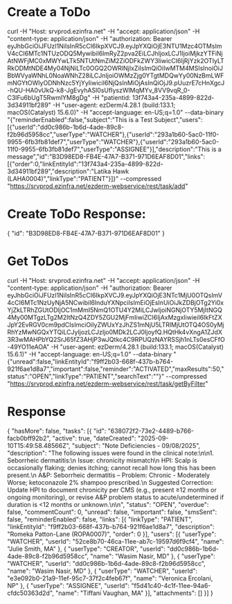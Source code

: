 # Create a ToDo
curl -H "Host: srvprod.ezinfra.net" -H "accept: application/json" -H "content-type: application/json" -H "authorization: Bearer eyJhbGciOiJFUzI1NiIsInR5cCI6IkpXVCJ9.eyJpYXQiOjE3NTU1Mzc4OTMsImV4cCI6MTc1NTUzODQ5MywibiI6ImRyZ2pva2EiLCJhIjoxLCJ1IjoiMjkzYTFiNjAtNWFjMC0xMWYwLTk5NTUtNmZiM2ZiODFkZWY3IiwicCI6IjRjYzk2OTIyLTRkODMtNDE4My04NjNiLTc0OGQ2OWRlNjIxZiIsImQiOiIwMTM4MSIsInoiOiJBbWVyaWNhL0NoaWNhZ28iLCJnIjoiOWMzZjg0YTgtMDQwYy00NzBmLWFmNGYtOWIyODNhNzc5YjYyIiwiciI6NjQsInMiOjAsInQiOjJ9.pUuzrE7cHnXgcJ-hQU-HA0vUkQ-k8-JgEvyhASl0sUfIyszWlMqMYv_8VV9vqR_0-C3lFu6bUgT5RwmlYM8gDg" -H "patientid: 13f743a4-235a-4899-822d-3d34911bf289" -H "user-agent: ezDerm/4.28.1 (build:133.1; macOS(Catalyst) 15.6.0)" -H "accept-language: en-US;q=1.0" --data-binary "{\"reminderEnabled\":false,\"subject\":\"This is a Test Subject\",\"users\":[{\"userId\":\"dd0c986b-1b6d-4ade-89c8-f2b96d5958cc\",\"userType\":\"WATCHER\"},{\"userId\":\"293a1b60-5ac0-11f0-9955-6fb3fb81def7\",\"userType\":\"WATCHER\"},{\"userId\":\"293a1b60-5ac0-11f0-9955-6fb3fb81def7\",\"userType\":\"ASSIGNEE\"}],\"description\":\"This is a message\",\"id\":\"B3D98ED8-FB4E-47A7-B371-971D6EAF8D01\",\"links\":[{\"order\":0,\"linkEntityId\":\"13f743a4-235a-4899-822d-3d34911bf289\",\"description\":\"Latika Hawk (LAHA0004)\",\"linkType\":\"PATIENT\"}]}" --compressed "https://srvprod.ezinfra.net/ezderm-webservice/rest/task/add"

# Create ToDo Response:
{
	"id": "B3D98ED8-FB4E-47A7-B371-971D6EAF8D01"
}

# Get ToDos 
curl -H "Host: srvprod.ezinfra.net" -H "accept: application/json" -H "content-type: application/json" -H "authorization: Bearer eyJhbGciOiJFUzI1NiIsInR5cCI6IkpXVCJ9.eyJpYXQiOjE3NTc1MjU0OTQsImV4cCI6MTc1NzUyNjA5NCwibiI6InduYXNpciIsImEiOjEsInUiOiJkZDBjOTg2Yi0xYjZkLTRhZGUtODljOC1mMmI5NmQ1OTU4Y2MiLCJwIjoiNGNjOTY5MjItNGQ4My00MTgzLTg2M2ItNzQ4ZDY5ZGU2MjFmIiwiZCI6IjAxMzgxIiwieiI6IkFtZXJpY2EvRGV0cm9pdCIsImciOiIyZWUxYzJhZS1mNjU5LTRlMjUtOTQ4OS0yMjRhYzMwNGQxYTQiLCJyIjozLCJzIjo0MDk2LCJ0IjoyfQ.HQtHk4vXngA1ZJdX3R3wMAHPbYQ2SrJ65fZ3AHjP3wJQtkc4C9RPUQzNAYRSSjh1nLTs0esCFfO-49YO11eAOA" -H "user-agent: ezDerm/4.28.1 (build:133.1; macOS(Catalyst) 15.6.1)" -H "accept-language: en-US;q=1.0" --data-binary "{\"unread\":false,\"linkEntityId\":\"f9ff2b03-668f-437b-b764-921f6ae1d8a7\",\"important\":false,\"reminder\":\"ACTIVATED\",\"maxResults\":50,\"status\":\"OPEN\",\"linkType\":\"PATIENT\",\"searchText\":\"\"}" --compressed "https://srvprod.ezinfra.net/ezderm-webservice/rest/task/getByFilter"

# Response
{
	"hasMore": false,
	"tasks": [{
		"id": "638072f2-73e2-4489-b766-facb0bff92b2",
		"active": true,
		"dateCreated": "2025-09-10T15:49:58.48566Z",
		"subject": "Note Deficiencies - 09/08/2025",
		"description": "The following issues were found in the clinical note:\n\n1. Seborrheic dermatitis:\n   Issue: chronicity mismatch\n   HPI: Scalp is occasionally flaking; denies itching; cannot recall how long this has been present.\n   A&P: Seborrheic dermatitis – Problem: Chronic - Moderately Worse; ketoconazole 2% shampoo prescribed.\n   Suggested Correction: Update HPI to document chronicity per CMS (e.g., present ≥12 months or ongoing monitoring), or revise A&P problem status to acute/undetermined if duration is <12 months or unknown.\n\n",
		"status": "OPEN",
		"overdue": false,
		"commentCount": 0,
		"unread": false,
		"important": false,
		"smsSent": false,
		"reminderEnabled": false,
		"links": [{
			"linkType": "PATIENT",
			"linkEntityId": "f9ff2b03-668f-437b-b764-921f6ae1d8a7",
			"description": "Romeka Patton-Lane (ROPA0007)",
			"order": 0
		}],
		"users": [{
			"userType": "WATCHER",
			"userId": "52ce8b70-46ca-11ee-ab7c-19597d6f9cf4",
			"name": "Julie Smith, MA"
		}, {
			"userType": "CREATOR",
			"userId": "dd0c986b-1b6d-4ade-89c8-f2b96d5958cc",
			"name": "Wasim Nasir, MD"
		}, {
			"userType": "WATCHER",
			"userId": "dd0c986b-1b6d-4ade-89c8-f2b96d5958cc",
			"name": "Wasim Nasir, MD"
		}, {
			"userType": "WATCHER",
			"userId": "e3e092b0-21a9-11ef-95c7-37f2c4feb67f",
			"name": "Veronica Ercolani, NP"
		}, {
			"userType": "ASSIGNEE",
			"userId": "f5d41c40-4c1f-11ee-94a6-cfdc50363d2d",
			"name": "Tiffani Vaughan, MA"
		}],
		"attachments": []
	}]
}